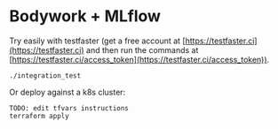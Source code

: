 # Bodywork + MLflow

Try easily with testfaster (get a free account at [https://testfaster.ci](https://testfaster.ci) and then run the commands at [https://testfaster.ci/access_token](https://testfaster.ci/access_token)).

```
./integration_test
```

Or deploy against a k8s cluster:

```
TODO: edit tfvars instructions
terraform apply
```
